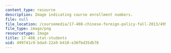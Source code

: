 ```yaml
---
content_type: resource
description: Image indicating course enrollment numbers.
file: null
file_location: /coursemedia/17-408-chinese-foreign-policy-fall-2013/499741c9bdad22a9b410e36fbd35db78_17-408_stat-students.png
file_type: image/png
resourcetype: Image
title: 17-408_stat-students
uid: 499741c9-bdad-22a9-b410-e36fbd35db78
---
```

